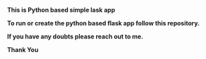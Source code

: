 **This is Python based simple lask app**

**To run or create the python based flask app follow this repository.**

**If you have any doubts please reach out to me.**

**Thank You** 
